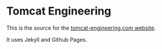 # Tomcat Engineering

This is the source for the [tomcat-engineering.com website](https://tomcat-engineering.com).

It uses Jekyll and Github Pages.